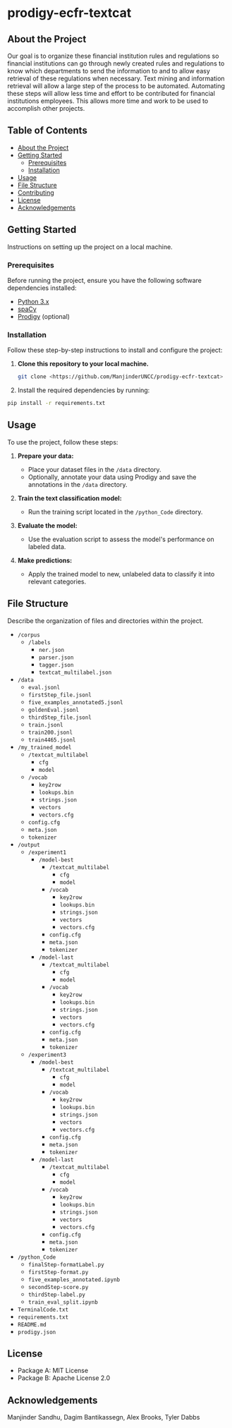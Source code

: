 # prodigy-ecfr-textcat

## About the Project

Our goal is to organize these financial institution rules and regulations so financial institutions  can go through newly created rules and regulations to know which departments to send the information to and to allow easy retrieval of these regulations when necessary. Text mining and information retrieval will allow a large step of the process to be automated. Automating these steps will allow less time and effort to be contributed for financial institutions employees. This allows more time and work to be used to accomplish other projects.

## Table of Contents

- [About the Project](#about-the-project)
- [Getting Started](#getting-started)
  - [Prerequisites](#prerequisites)
  - [Installation](#installation)
- [Usage](#usage)
- [File Structure](#file-structure)
- [Contributing](#contributing)
- [License](#license)
- [Acknowledgements](#acknowledgements)

## Getting Started

Instructions on setting up the project on a local machine.

### Prerequisites

Before running the project, ensure you have the following software dependencies installed:
- [Python 3.x](https://www.python.org/downloads/)
- [spaCy](https://spacy.io/usage)
- [Prodigy](https://prodi.gy/docs/) (optional)

### Installation

Follow these step-by-step instructions to install and configure the project:

1. **Clone this repository to your local machine.**
   ```bash
   git clone <https://github.com/ManjinderUNCC/prodigy-ecfr-textcat>
2. Install the required dependencies by running:
```bash
pip install -r requirements.txt
```

## Usage

To use the project, follow these steps:

1. **Prepare your data:**
   - Place your dataset files in the `/data` directory.
   - Optionally, annotate your data using Prodigy and save the annotations in the `/data` directory.

2. **Train the text classification model:**
   - Run the training script located in the `/python_Code` directory.

3. **Evaluate the model:**
   - Use the evaluation script to assess the model's performance on labeled data.

4. **Make predictions:**
   - Apply the trained model to new, unlabeled data to classify it into relevant categories.


## File Structure

Describe the organization of files and directories within the project.

- `/corpus`
  - `/labels`
    - `ner.json`
    - `parser.json`
    - `tagger.json`
    - `textcat_multilabel.json`
- `/data`
  - `eval.jsonl`
  - `firstStep_file.jsonl`
  - `five_examples_annotated5.jsonl`
  - `goldenEval.jsonl`
  - `thirdStep_file.jsonl`
  - `train.jsonl`
  - `train200.jsonl`
  - `train4465.jsonl`
- `/my_trained_model`
  - `/textcat_multilabel`
    - `cfg`
    - `model`
  - `/vocab`
    - `key2row`
    - `lookups.bin`
    - `strings.json`
    - `vectors`
    - `vectors.cfg`
  - `config.cfg`
  - `meta.json`
  - `tokenizer`
- `/output`
  - `/experiment1`
    - `/model-best`
      - `/textcat_multilabel`
        - `cfg`
        - `model`
      - `/vocab`
        - `key2row`
        - `lookups.bin`
        - `strings.json`
        - `vectors`
        - `vectors.cfg`
      - `config.cfg`
      - `meta.json`
      - `tokenizer`
    - `/model-last`
      - `/textcat_multilabel`
        - `cfg`
        - `model`
      - `/vocab`
        - `key2row`
        - `lookups.bin`
        - `strings.json`
        - `vectors`
        - `vectors.cfg`
      - `config.cfg`
      - `meta.json`
      - `tokenizer`
  - `/experiment3`
    - `/model-best`
      - `/textcat_multilabel`
        - `cfg`
        - `model`
      - `/vocab`
        - `key2row`
        - `lookups.bin`
        - `strings.json`
        - `vectors`
        - `vectors.cfg`
      - `config.cfg`
      - `meta.json`
      - `tokenizer`
    - `/model-last`
      - `/textcat_multilabel`
        - `cfg`
        - `model`
      - `/vocab`
        - `key2row`
        - `lookups.bin`
        - `strings.json`
        - `vectors`
        - `vectors.cfg`
      - `config.cfg`
      - `meta.json`
      - `tokenizer`
- `/python_Code`
  - `finalStep-formatLabel.py`
  - `firstStep-format.py`
  - `five_examples_annotated.ipynb`
  - `secondStep-score.py`
  - `thirdStep-label.py`
  - `train_eval_split.ipynb`
- `TerminalCode.txt`
- `requirements.txt`
- `README.md`
- `prodigy.json`

## License

- Package A: MIT License
- Package B: Apache License 2.0

## Acknowledgements

Manjinder Sandhu, Dagim Bantikassegn, Alex Brooks, Tyler Dabbs

